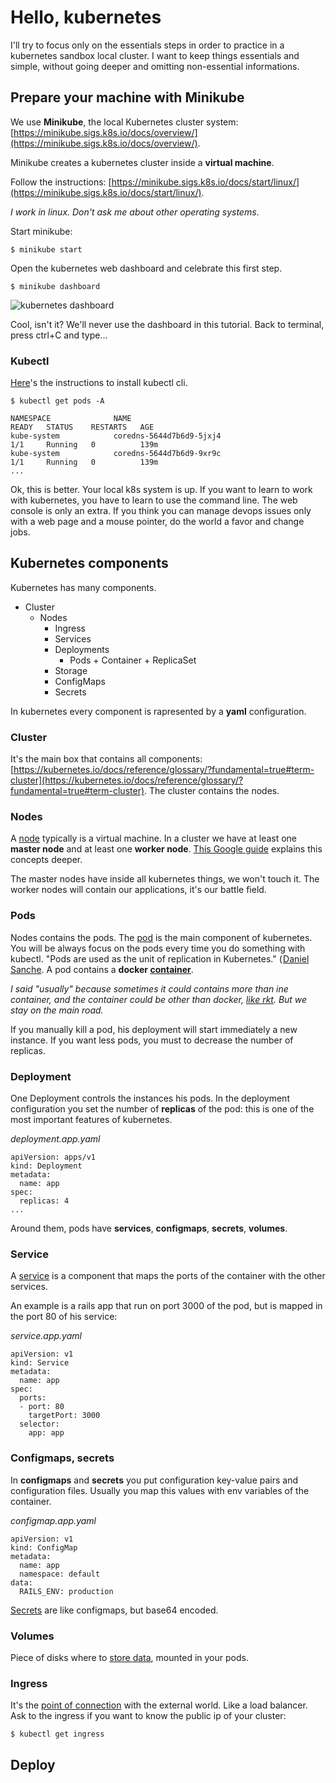 
# Hello, kubernetes
I'll try to focus only on the essentials steps in order to practice in a kubernetes sandbox local cluster. 
I want to keep things essentials and simple, without going deeper and omitting non-essential informations.

## Prepare your machine with Minikube
We use **Minikube**, the local Kubernetes cluster system:
[https://minikube.sigs.k8s.io/docs/overview/](https://minikube.sigs.k8s.io/docs/overview/).

Minikube creates a kubernetes cluster inside a **virtual machine**.

Follow the instructions:
[https://minikube.sigs.k8s.io/docs/start/linux/](https://minikube.sigs.k8s.io/docs/start/linux/).

*I work in linux. Don't ask me about other operating systems*.

Start minikube:
```
$ minikube start
```

Open the kubernetes web dashboard and celebrate this first step.
```
$ minikube dashboard
```
![kubernetes dashboard](https://firebasestorage.googleapis.com/v0/b/blog-c8c34.appspot.com/o/k8s/k8s_minikube_dashboard.png?alt=media)

Cool, isn't it?
We'll never use the dashboard in this tutorial.
Back to terminal, press ctrl+C and type...

### Kubectl
[Here](https://kubernetes.io/docs/tasks/tools/install-kubectl/#install-kubectl-on-linux)'s the instructions to install kubectl cli.
```
$ kubectl get pods -A
```
```
NAMESPACE              NAME                                         READY   STATUS    RESTARTS   AGE
kube-system            coredns-5644d7b6d9-5jxj4                     1/1     Running   0          139m
kube-system            coredns-5644d7b6d9-9xr9c                     1/1     Running   0          139m
...
```
Ok, this is better.
Your local k8s system is up.
If you want to learn to work with kubernetes, you have to learn to use the command line.
The web console is only an extra.
If you think you can manage devops issues only with a web page and a mouse pointer, do the world a favor and change jobs.

## Kubernetes components
Kubernetes has many components.

+ Cluster
    + Nodes
        + Ingress
        + Services
        + Deployments
            + Pods
                   + Container
                   + ReplicaSet
        + Storage
        + ConfigMaps
        + Secrets

In kubernetes every component is rapresented by a **yaml** configuration.

### Cluster
It's the main box that contains all components:
[https://kubernetes.io/docs/reference/glossary/?fundamental=true#term-cluster](https://kubernetes.io/docs/reference/glossary/?fundamental=true#term-cluster).
The cluster contains the nodes.

### Nodes
A [node](https://kubernetes.io/docs/reference/glossary/?fundamental=true#term-node) typically is a virtual machine.
In a cluster we have at least one **master node** and at least one **worker node**.
[This Google guide](https://cloud.google.com/kubernetes-engine/docs/concepts/cluster-architecture)  explains this concepts deeper.

The master nodes have inside all kubernetes things, we won't touch it.
The worker nodes will contain our applications, it's our battle field.

### Pods
Nodes contains the pods.
The [pod](https://kubernetes.io/docs/reference/glossary/?fundamental=true#term-pod) is the main component of kubernetes.
You will be always focus on the pods every time you do something with kubectl.
"Pods are used as the unit of replication in Kubernetes." ( [Daniel Sanche](https://link.medium.com/QOXL6B9iC0).
A pod contains a **docker [container](https://kubernetes.io/docs/reference/glossary/?fundamental=true#term-container)**.

*I said "usually" because sometimes it could contains more than ine container, and the container could be other than docker, [like rkt](https://containerjournal.com/topics/container-ecosystems/5-container-alternatives-to-docker/).
But we stay on the main road.*

If you manually kill a pod, his deployment will start immediately a new instance.
If you want less pods, you must to decrease the number of replicas.

### Deployment
One Deployment controls the instances his pods.
In the deployment configuration you set the number of **replicas** of the pod: this is one of the most important features of kubernetes.

*deployment.app.yaml*
```
apiVersion: apps/v1
kind: Deployment
metadata:
  name: app
spec:
  replicas: 4
...
```
Around them, pods have **services**, **configmaps**, **secrets**, **volumes**.

### Service
A [service](https://kubernetes.io/docs/reference/glossary/?fundamental=true#term-service) is a component that maps the ports of the container with the other services.

An example is a rails app that run on port 3000 of the pod, but is mapped in the port 80 of his service:

*service.app.yaml*
```
apiVersion: v1
kind: Service
metadata:
  name: app
spec:
  ports:
  - port: 80
    targetPort: 3000
  selector:
    app: app
``` 
### Configmaps, secrets
In **configmaps** and **secrets** you put configuration key-value pairs and configuration files.
Usually you map this values with env variables of the container.

*configmap.app.yaml*
```
apiVersion: v1
kind: ConfigMap
metadata:
  name: app
  namespace: default
data:
  RAILS_ENV: production
```

[Secrets](https://kubernetes.io/docs/reference/glossary/?all=true#term-secret) are like configmaps, but base64 encoded.

### Volumes
Piece of disks where to [store data](https://kubernetes.io/docs/reference/glossary/?all=true#term-volume), mounted in your pods.

### Ingress
It's the [point of connection](https://kubernetes.io/docs/reference/glossary/?all=true#term-ingress) with the external world. Like a load balancer.
Ask to the ingress if you want to know the public ip of your cluster:
```
$ kubectl get ingress
```
## Deploy



